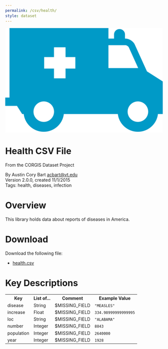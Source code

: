 ```yaml
---
permalink: /csv/health/
style: dataset
---
```


<img class="img-thumbnail float-right"
     src="/images/datasets/health-icon.png"
     alt="health icon"
     role="presentation">

# Health CSV File

<p class='lead'>From the CORGIS Dataset Project</p>

<span class='text-muted'>By Austin Cory Bart <acbart@vt.edu></span><br>
<span class='text-muted'>Version 2.0.0, created 11/1/2015</span><br>
<span class='text-muted'>Tags: health, diseases, infection</span>

# Overview

This library holds data about reports of diseases in America.





# Download

Download the following file:

* <a href='../../datasets/csv/health/health.csv' download>health.csv <span class="fas fa-download"></span></a>

# Key Descriptions
    
<table class='table table-condensed table-striped table-bordered table-hover'>
<tr>
    <th class=''>Key</th>
    <th class=''>List of...</th>
    <th class=''>Comment</th>
    <th class=''>Example Value</th>
</tr>

<tr>
    <td>disease</td>
    <td>String</td> 
    <td>$MISSING_FIELD</td>
    <td><code>"MEASLES"</code></td>
</tr>

<tr>
    <td>increase</td>
    <td>Float</td> 
    <td>$MISSING_FIELD</td>
    <td><code>334.98999999999995</code></td>
</tr>

<tr>
    <td>loc</td>
    <td>String</td> 
    <td>$MISSING_FIELD</td>
    <td><code>"ALABAMA"</code></td>
</tr>

<tr>
    <td>number</td>
    <td>Integer</td> 
    <td>$MISSING_FIELD</td>
    <td><code>8843</code></td>
</tr>

<tr>
    <td>population</td>
    <td>Integer</td> 
    <td>$MISSING_FIELD</td>
    <td><code>2640000</code></td>
</tr>

<tr>
    <td>year</td>
    <td>Integer</td> 
    <td>$MISSING_FIELD</td>
    <td><code>1928</code></td>
</tr>

</table>
